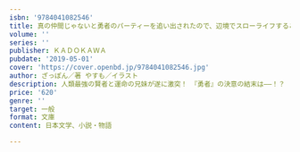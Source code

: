 ```yaml
---
isbn: '9784041082546'
title: 真の仲間じゃないと勇者のパーティーを追い出されたので、辺境でスローライフすることにしました4
volume: ''
series: ''
publisher: ＫＡＤＯＫＡＷＡ
pubdate: '2019-05-01'
cover: 'https://cover.openbd.jp/9784041082546.jpg'
author: ざっぽん／著 やすも／イラスト
description: 人類最強の賢者と運命の兄妹が遂に激突！　『勇者』の決意の結末は――！？
price: '620'
genre: ''
target: 一般
format: 文庫
content: 日本文学、小説・物語

---
```

